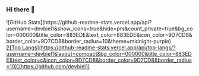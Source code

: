 ### Hi there 👋


<div>
  <div>
    ![GitHub Stats](https://github-readme-stats.vercel.app/api? username=devbiel1&show_icons=true&hide=prs&count_private=true&bg_color=000000&title_color=883EDE&text_color=883EDE&icon_color=9D7CD8&border_color=9D7CD8&border_radius=10&theme=midnight-purple)

  <a href="https://github-readme-stats.vercel.app/api? username=devbiel1&show_icons=true&hide=prs&count_private=true&bg_color=000000&title_color=883EDE&text_color=883EDE&icon_color=9D7CD8&border_color=9D7CD8&border_radius=10&theme=midnight-purple">
  
  </div>
  <div>
    [![Top Langs](https://github-readme-stats.vercel.app/api/top-langs/?username=devbiel1&layout=compact&bg_color=000000&title_color=883EDE&text_color=c&icon_color=9D7CD8&border_color=9D7CD8&border_radius=10)](https://github.com/devbiel1)
  </div>
</div>
